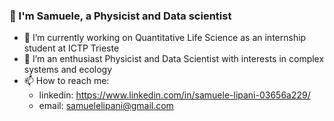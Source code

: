 ### 👋 I'm Samuele, a Physicist and Data scientist  

- 🔭 I’m currently working on Quantitative Life Science as an internship student at ICTP Trieste
- 🌱 I’m an enthusiast Physicist and Data Scientist with interests in complex systems and ecology  
- 📫 How to reach me: 
    - linkedin: https://www.linkedin.com/in/samuele-lipani-03656a229/
    - email: samuelelipani@gmail.com
